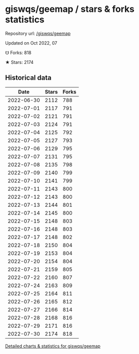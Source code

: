 # giswqs/geemap / stars & forks statistics

Repository url: [/giswqs/geemap](https://github.com/giswqs/geemap)

Updated on Oct 2022, 07

☋ Forks: 818

★ Stars: 2174

## Historical data
| Date | Stars | Forks |
|------|-------|-------|
| 2022-06-30 | 2112 | 788 | 
| 2022-07-01 | 2117 | 791 | 
| 2022-07-02 | 2121 | 791 | 
| 2022-07-03 | 2124 | 791 | 
| 2022-07-04 | 2125 | 792 | 
| 2022-07-05 | 2127 | 793 | 
| 2022-07-06 | 2129 | 795 | 
| 2022-07-07 | 2131 | 795 | 
| 2022-07-08 | 2135 | 798 | 
| 2022-07-09 | 2140 | 799 | 
| 2022-07-10 | 2141 | 799 | 
| 2022-07-11 | 2143 | 800 | 
| 2022-07-12 | 2143 | 800 | 
| 2022-07-13 | 2144 | 801 | 
| 2022-07-14 | 2145 | 800 | 
| 2022-07-15 | 2148 | 803 | 
| 2022-07-16 | 2148 | 803 | 
| 2022-07-17 | 2148 | 802 | 
| 2022-07-18 | 2150 | 804 | 
| 2022-07-19 | 2153 | 804 | 
| 2022-07-20 | 2154 | 804 | 
| 2022-07-21 | 2159 | 805 | 
| 2022-07-22 | 2160 | 807 | 
| 2022-07-24 | 2163 | 809 | 
| 2022-07-25 | 2164 | 811 | 
| 2022-07-26 | 2165 | 812 | 
| 2022-07-27 | 2166 | 814 | 
| 2022-07-28 | 2168 | 816 | 
| 2022-07-29 | 2171 | 816 | 
| 2022-07-30 | 2174 | 818 | 


[Detailed charts & statistics for giswqs/geemap](https://reviewgithub.com/rep/giswqs/geemap)
